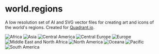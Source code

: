 world.regions
=============

A low resolution set of AI and SVG vector files for creating art and icons of the world's regions. Created for [Quadrant.io](http://www.quadrant.io "Quadrant.io").

<img src="https://github.com/devowhippit/world.regions/blob/master/svg/wr.africa.svg" alt="Africa" title="Africa" />
<img src="https://github.com/devowhippit/world.regions/blob/master/svg/wr.asia.svg" alt="Asia" title="Asia" />
<img src="https://github.com/devowhippit/world.regions/blob/master/svg/wr.central_america.svg" alt="Central America" title="Central America" />
<img src="https://github.com/devowhippit/world.regions/blob/master/svg/wr.central_europe.svg" alt="Central Europe" title="Central Europe" />
<img src="https://github.com/devowhippit/world.regions/blob/master/svg/wr.europe.svg" alt="Europe" title="Europe" />
<img src="https://github.com/devowhippit/world.regions/blob/master/svg/wr.middle_east_and_north_africa.svg" alt="Middle East and North Africa" title="Middle East and North Africa" />
<img src="https://github.com/devowhippit/world.regions/blob/master/svg/wr.north_america.svg" alt="North America" title="North America" />
<img src="https://github.com/devowhippit/world.regions/blob/master/svg/wr.oceana.svg" alt="Oceana" title="Oceana" />
<img src="https://github.com/devowhippit/world.regions/blob/master/svg/wr.pacific.svg" alt="Pacific" title="Pacific" />
<img src="https://github.com/devowhippit/world.regions/blob/master/svg/wr.south_america.svg" alt="South America" title="South America" />
